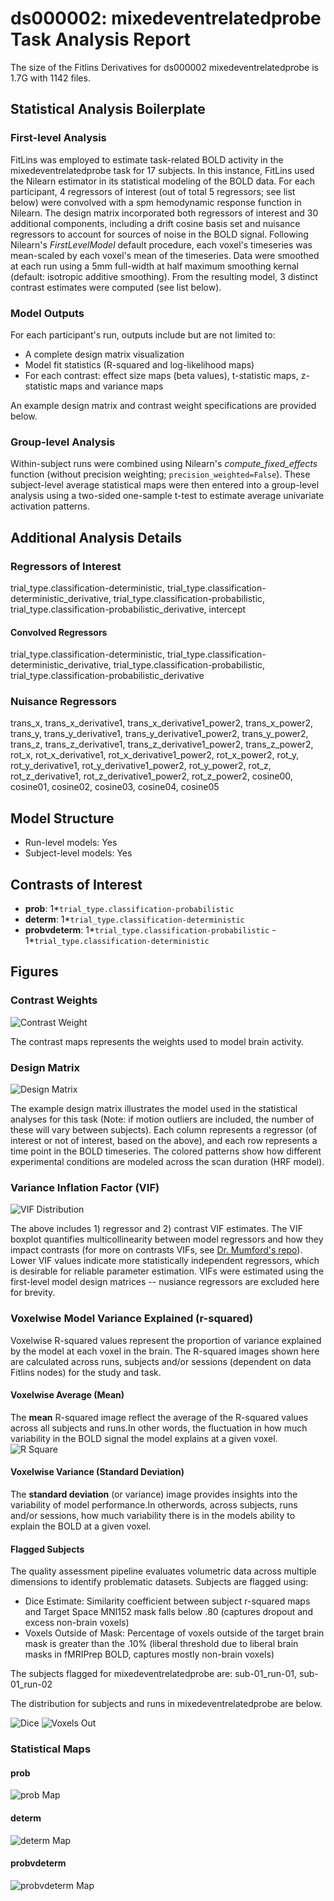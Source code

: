 # ds000002: mixedeventrelatedprobe Task Analysis Report

The size of the Fitlins Derivatives for ds000002 mixedeventrelatedprobe is 1.7G with 1142 files.

## Statistical Analysis Boilerplate

### First-level Analysis
FitLins was employed to estimate task-related BOLD activity in the mixedeventrelatedprobe task for 17 subjects. In this instance, FitLins used the Nilearn estimator in its statistical modeling of the BOLD data. For each participant, 4 regressors of interest (out of total 5 regressors; see list below) were convolved with a spm hemodynamic response function in Nilearn. The design matrix incorporated both regressors of interest and 30 additional components, including a drift cosine basis set and nuisance regressors to account for sources of noise in the BOLD signal. Following Nilearn's *FirstLevelModel* default procedure, each voxel's timeseries was mean-scaled by each voxel's mean of the timeseries. Data were smoothed at each run using a 5mm full-width at half maximum smoothing kernal (default: isotropic additive smoothing). From the resulting model, 3 distinct contrast estimates were computed (see list below).

### Model Outputs
For each participant's run, outputs include but are not limited to:
- A complete design matrix visualization
- Model fit statistics (R-squared and log-likelihood maps)
- For each contrast: effect size maps (beta values), t-statistic maps, z-statistic maps and variance maps

An example design matrix and contrast weight specifications are provided below.

### Group-level Analysis
Within-subject runs were combined using Nilearn's *compute_fixed_effects* function (without precision weighting; `precision_weighted=False`). These subject-level average statistical maps were then entered into a group-level analysis using a two-sided one-sample t-test to estimate average univariate activation patterns.

## Additional Analysis Details 
### Regressors of Interest
trial_type.classification-deterministic, trial_type.classification-deterministic_derivative, trial_type.classification-probabilistic, trial_type.classification-probabilistic_derivative, intercept
#### Convolved Regressors
trial_type.classification-deterministic, trial_type.classification-deterministic_derivative, trial_type.classification-probabilistic, trial_type.classification-probabilistic_derivative
### Nuisance Regressors
trans_x, trans_x_derivative1, trans_x_derivative1_power2, trans_x_power2, trans_y, trans_y_derivative1, trans_y_derivative1_power2, trans_y_power2, trans_z, trans_z_derivative1, trans_z_derivative1_power2, trans_z_power2, rot_x, rot_x_derivative1, rot_x_derivative1_power2, rot_x_power2, rot_y, rot_y_derivative1, rot_y_derivative1_power2, rot_y_power2, rot_z, rot_z_derivative1, rot_z_derivative1_power2, rot_z_power2, cosine00, cosine01, cosine02, cosine03, cosine04, cosine05
## Model Structure
- Run-level models: Yes
- Subject-level models: Yes

## Contrasts of Interest
- **prob**: 1*`trial_type.classification-probabilistic`
- **determ**: 1*`trial_type.classification-deterministic`
- **probvdeterm**: 1*`trial_type.classification-probabilistic` - 1*`trial_type.classification-deterministic`

## Figures

### Contrast Weights
![Contrast Weight](./files/ds000002_task-mixedeventrelatedprobe_contrast-matrix.svg)

The contrast maps represents the weights used to model brain activity.

### Design Matrix
![Design Matrix](./files/ds000002_task-mixedeventrelatedprobe_design-matrix.svg)

The example design matrix illustrates the model used in the statistical analyses for this task (Note: if motion outliers are included, the number of these will vary between subjects). Each column represents a regressor (of interest or not of interest, based on the above), and each row represents a time point in the BOLD timeseries. The colored patterns show how different experimental conditions are modeled across the scan duration (HRF model).

### Variance Inflation Factor (VIF)
![VIF Distribution](./files/ds000002_task-mixedeventrelatedprobe_vif-boxplot.png)

The above includes 1) regressor and 2) contrast VIF estimates. The VIF boxplot quantifies multicollinearity between model regressors and how they impact contrasts (for more on contrasts VIFs, see [Dr. Mumford's repo](https://github.com/jmumford/vif_contrasts)). Lower VIF values indicate more statistically independent regressors, which is desirable for reliable parameter estimation. VIFs were estimated using the first-level model design matrices -- nusiance regressors are excluded here for brevity.

### Voxelwise Model Variance Explained (r-squared)
Voxelwise R-squared values represent the proportion of variance explained by the model at each voxel in the brain. The R-squared images shown here are calculated across runs, subjects and/or sessions (dependent on data Fitlins nodes) for the study and task.

#### Voxelwise Average (Mean)
The **mean** R-squared image reflect the average of the R-squared values across all subjects and runs.In other words, the fluctuation in how much variability in the BOLD signal the model explains at a given voxel.
![R Square](./files/ds000002_task-mixedeventrelatedprobe_rsquare-mean.png)

#### Voxelwise Variance (Standard Deviation)
The **standard deviation** (or variance) image provides insights into the variability of model performance.In otherwords, across subjects, runs and/or sessions, how much variability there is in the models ability to explain the BOLD at a given voxel.

#### Flagged Subjects
The quality assessment pipeline evaluates volumetric data across multiple dimensions to identify problematic datasets. Subjects are flagged using: 

  - Dice Estimate: Similarity coefficient between subject r-squared maps and Target Space MNI152 mask falls below .80 (captures dropout and excess non-brain voxels) 
  - Voxels Outside of Mask: Percentage of voxels outside of the target brain mask is greater than the .10% (liberal threshold due to liberal brain masks in fMRIPrep BOLD, captures mostly non-brain voxels) 

The subjects flagged for mixedeventrelatedprobe are:
sub-01_run-01, sub-01_run-02

The distribution for subjects and runs in mixedeventrelatedprobe are below. 

![Dice](./files/ds000002_task-mixedeventrelatedprobe_hist-dicesimilarity.png)
![Voxels Out](./files/ds000002_task-mixedeventrelatedprobe_hist-voxoutmask.png)

### Statistical Maps

#### prob
![prob Map](./files/ds000002_task-mixedeventrelatedprobe_contrast-prob_map.png)

#### determ
![determ Map](./files/ds000002_task-mixedeventrelatedprobe_contrast-determ_map.png)

#### probvdeterm
![probvdeterm Map](./files/ds000002_task-mixedeventrelatedprobe_contrast-probvdeterm_map.png)
